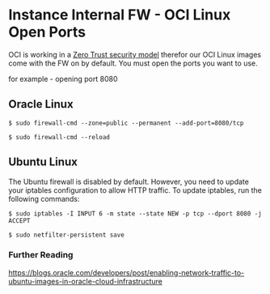 # Instance Internal FW - OCI Linux Open Ports

OCI is working in a [Zero Trust security model](https://www.oracle.com/security/what-is-zero-trust) 
therefor our OCI Linux images come with the FW on by default.
You must open the ports you want to use.

for example - opening port 8080

## Oracle Linux

```$ sudo firewall-cmd --zone=public --permanent --add-port=8080/tcp```

```$ sudo firewall-cmd --reload```


## Ubuntu Linux
The Ubuntu firewall is disabled by default.
However, you need to update your iptables configuration to allow HTTP traffic.
To update iptables, run the following commands:

```$ sudo iptables -I INPUT 6 -m state --state NEW -p tcp --dport 8080 -j ACCEPT```

```$ sudo netfilter-persistent save```

### Further Reading

https://blogs.oracle.com/developers/post/enabling-network-traffic-to-ubuntu-images-in-oracle-cloud-infrastructure